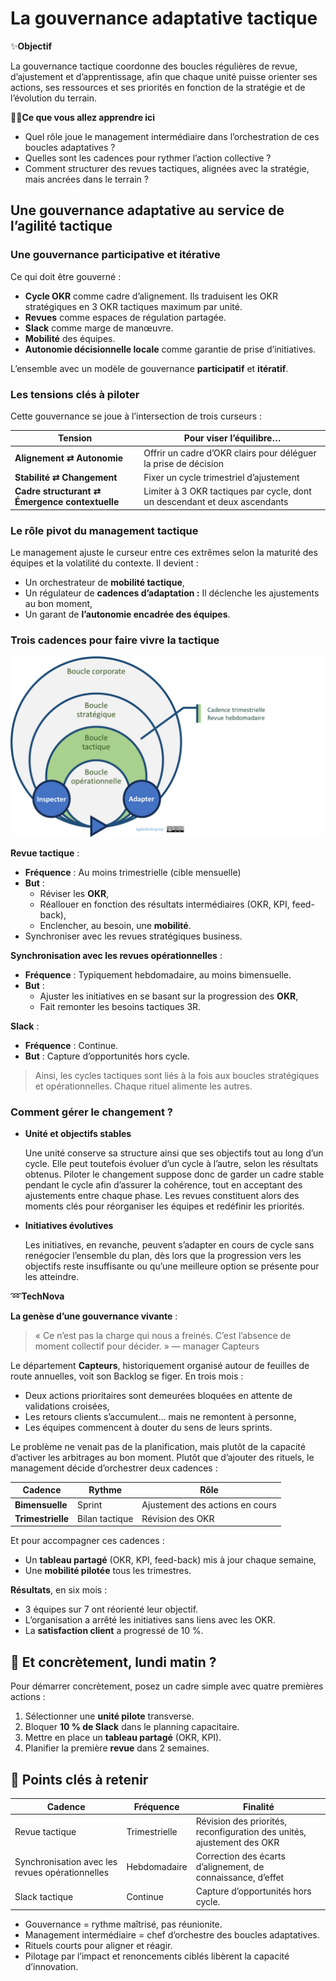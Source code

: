 # La gouvernance adaptative tactique

✨**Objectif**

La gouvernance tactique coordonne des boucles régulières de revue, d’ajustement et d’apprentissage, afin que chaque unité puisse orienter ses actions, ses ressources et ses priorités en fonction de la stratégie et de l’évolution du terrain.

🧑‍🎓**Ce que vous allez apprendre ici**

- Quel rôle joue le management intermédiaire dans l’orchestration de ces boucles adaptatives ?
- Quelles sont les cadences pour rythmer l’action collective ?
- Comment structurer des revues tactiques, alignées avec la stratégie, mais ancrées dans le terrain ?

## Une gouvernance adaptative au service de l’agilité tactique

### Une gouvernance participative et itérative

Ce qui doit être gouverné :

- **Cycle OKR** comme cadre d’alignement. Ils traduisent les OKR stratégiques en 3 OKR tactiques maximum par unité.
- **Revues** comme espaces de régulation partagée.
- **Slack** comme marge de manœuvre.
- **Mobilité** des équipes.
- **Autonomie décisionnelle locale** comme garantie de prise d’initiatives.

L’ensemble avec un modèle de gouvernance **participatif** et **itératif**.

### Les tensions clés à piloter

Cette gouvernance se joue à l’intersection de trois curseurs :

| Tension | Pour viser l’équilibre… |
| --- | --- |
| **Alignement ⇄ Autonomie** | Offrir un cadre d’OKR clairs pour déléguer la prise de décision |
| **Stabilité ⇄ Changement** | Fixer un cycle trimestriel d’ajustement |
| **Cadre structurant ⇄ Émergence contextuelle** | Limiter à 3 OKR tactiques par cycle, dont un descendant et deux ascendants |

### Le rôle pivot du management tactique

Le management ajuste le curseur entre ces extrêmes selon la maturité des équipes et la volatilité du contexte. Il devient :

- Un orchestrateur de **mobilité tactique**,
- Un régulateur de **cadences d’adaptation :** Il déclenche les ajustements au bon moment,
- Un garant de **l’autonomie encadrée des équipes**.

### Trois cadences pour faire vivre la tactique

![Cadence du changement tactique](image.png)

**Revue tactique** :

- **Fréquence** : Au moins trimestrielle (cible mensuelle)
- **But** :
  - Réviser les **OKR**,
  - Réallouer en fonction des résultats intermédiaires (OKR, KPI, feed-back),
  - Enclencher, au besoin, une **mobilité**.
- Synchroniser avec les revues stratégiques business.

**Synchronisation avec les revues opérationnelles** :

- **Fréquence** : Typiquement hebdomadaire, au moins bimensuelle.
- **But** :
  - Ajuster les initiatives en se basant sur la progression des **OKR**,
  - Fait remonter les besoins tactiques 3R.

**Slack** :

- **Fréquence** : Continue.
- **But** : Capture d’opportunités hors cycle.

> Ainsi, les cycles tactiques sont liés à la fois aux boucles stratégiques et opérationnelles. Chaque rituel alimente les autres.

### Comment gérer le changement ?

- **Unité et objectifs stables**

    Une unité conserve sa structure ainsi que ses objectifs tout au long d’un cycle. Elle peut toutefois évoluer d’un cycle à l’autre, selon les résultats obtenus.     Piloter le changement suppose donc de garder un cadre stable pendant le cycle afin d’assurer la cohérence, tout en acceptant des ajustements entre chaque phase. Les revues constituent alors des moments clés pour réorganiser les équipes et redéfinir les priorités.

- **Initiatives évolutives**

    Les initiatives, en revanche, peuvent s’adapter en cours de cycle sans renégocier l’ensemble du plan, dès lors que la progression vers les objectifs reste insuffisante ou qu’une meilleure option se présente pour les atteindre.

➿**TechNova**

**La genèse d’une gouvernance vivante** :

> « Ce n’est pas la charge qui nous a freinés. C’est l’absence de moment collectif pour décider. » — manager Capteurs

Le département **Capteurs**, historiquement organisé autour de feuilles de route annuelles, voit son Backlog se figer. En trois mois :

- Deux actions prioritaires sont demeurées bloquées en attente de validations croisées,
- Les retours clients s’accumulent… mais ne remontent à personne,
- Les équipes commencent à douter du sens de leurs sprints.

Le problème ne venait pas de la planification, mais plutôt de la capacité d’activer les arbitrages au bon moment. Plutôt que d’ajouter des rituels, le management décide d’orchestrer deux cadences :

| Cadence | Rythme | Rôle |
| --- | --- | --- |
| **Bimensuelle** | Sprint | Ajustement des actions en cours |
| **Trimestrielle** | Bilan tactique | Révision des OKR |

Et pour accompagner ces cadences :

- Un **tableau partagé** (OKR, KPI, feed-back) mis à jour chaque semaine,
- Une **mobilité pilotée** tous les trimestres.

**Résultats**, en six mois :

- 3 équipes sur 7 ont réorienté leur objectif.
- L’organisation a arrêté les initiatives sans liens avec les OKR.
- La **satisfaction client** a progressé de 10 %.

## 👣 Et concrètement, lundi matin ?

Pour démarrer concrètement, posez un cadre simple avec quatre premières actions :

1. Sélectionner une **unité pilote** transverse.
2. Bloquer **10 % de Slack** dans le planning capacitaire.
3. Mettre en place un **tableau partagé** (OKR, KPI).
4. Planifier la première **revue** dans 2 semaines.

## 🔑 Points clés à retenir

| Cadence | Fréquence | Finalité |
| --- | --- | --- |
| Revue tactique | Trimestrielle | Révision des priorités, reconfiguration des unités, ajustement des OKR |
| Synchronisation avec les revues opérationnelles | Hebdomadaire | Correction des écarts d’alignement, de connaissance, d’effet |
| Slack tactique | Continue | Capture d’opportunités hors cycle. |

- Gouvernance = rythme maîtrisé, pas réunionite.
- Management intermédiaire = chef d’orchestre des boucles adaptatives.
- Rituels courts pour aligner et réagir.
- Pilotage par l’impact et renoncements ciblés libèrent la capacité d’innovation.

